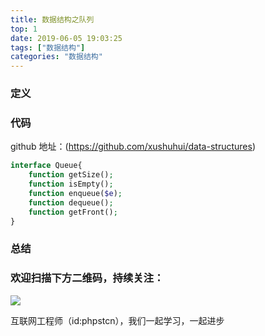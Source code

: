 ```yaml
---
title: 数据结构之队列
top: 1
date: 2019-06-05 19:03:25
tags: ["数据结构"]
categories: "数据结构"
---
```


### 定义

### 代码

github 地址：(https://github.com/xushuhui/data-structures)

```php
interface Queue{
    function getSize();
    function isEmpty();
    function enqueue($e);
    function dequeue();
    function getFront();
}
```

### 总结

### 欢迎扫描下方二维码，持续关注：

![](http://ww1.sinaimg.cn/large/a616b9a4gy1g4xzv954a4j20760763yo.jpg)

互联网工程师（id:phpstcn），我们一起学习，一起进步
